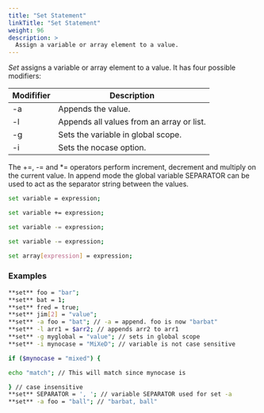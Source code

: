 ```yaml
---
title: "Set Statement"
linkTitle: "Set Statement"
weight: 96    
description: >
  Assign a variable or array element to a value.
---
```


_Set_ assigns a variable or array element to a value. It has four possible modifiers:

| Modififier | Description                               |
|------------|-------------------------------------------|
| -a         | Appends the value.                        |
| -l         | Appends all values from an array or list. |
| -g         | Sets the variable in global scope.        |
| -i         | Sets the nocase option.                   |

The +=, -= and \*= operators perform increment, decrement and multiply on the current value. In append mode the global variable SEPARATOR can be used to act as the separator string between the values.

```bash
set variable = expression;

set variable += expression;

set variable -= expression;

set variable -= expression;

set array[expression] = expression;
```

### Examples

```bash
**set** foo = "bar";
**set** bat = 1;
**set** fred = true;
**set** jim[2] = "value";
**set** -a foo = "bat"; // -a = append. foo is now "barbat"
**set** -l arr1 = $arr2; // appends arr2 to arr1
**set** -g myglobal = "value"; // sets in global scope
**set** -i mynocase = "MiXeD"; // variable is not case sensitive

if ($mynocase = "mixed") {

echo "match"; // This will match since mynocase is

} // case insensitive
**set** SEPARATOR = ', '; // variable SEPARATOR used for set -a
**set** -a foo = "ball"; // "barbat, ball"
```
